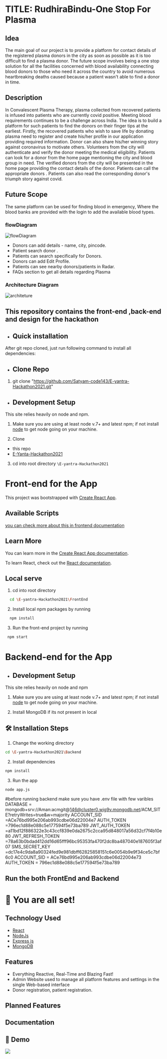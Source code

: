 ﻿# TITLE: RudhiraBindu-One Stop For Plasma


## Idea
The main goal of our project is to provide a platform for contact details of the registered plasma donors in the city as soon as possible as it is too difficult to find a plasma donor. 
		The future scope involves being a one stop solution for all the facilities concerned with blood availability connecting blood donors to those who need it across the country to avoid numerous heartbreaking deaths caused because a patient wasn't able to find a donor in time. 

## Description  
In Convalescent Plasma Therapy, plasma collected from recovered patients is infused into patients who are currently covid positive. Meeting blood requirements continues to be a challenge across India. The idea is to build a platform for such patients to find the donors on their finger tips at the earliest. 
Firstly, the recovered patients who wish to save life by donating plasma need to register and create his/her profile in our application providing required information. Donor can also share his/her winning story against coronavirus to motivate others. 
Volunteers from the city will authenticate and verify the donor meeting the medical eligibility.
Patients can look for a donor from the home page mentioning the city and blood group in need. The verified donors from the city will be presented in the home page providing the contact details of the donor. Patients can call the appropriate donors . Patients can also read the corresponding donor's triumph story against covid.

## Future Scope
The same platform can be used for finding blood in emergency,
Where the blood banks are provided with the login to add the available blood types.   

### flowDiagram
![flowDiagram](https://user-images.githubusercontent.com/48326355/118821519-f2bd4580-b8d4-11eb-9a2d-2d42cd0a5f22.jpg)
- Donors can add details - name, city, pincode.
- Patient search donor .
- Patients can search specifically for Donors.
- Donors can add Edit Profile.
- Patients can see nearby donors/patients in Radar.
- FAQs section to get all details regarding Plasma



### Architecture Diagram
![architeture](https://user-images.githubusercontent.com/48326355/118821216-a5d96f00-b8d4-11eb-8806-ff44ea2ade34.jpg)






<h2>This repository contains the front-end ,back-end and design for the hackathon</h2>


- ## Quick installation 

After git repo cloned, just run following command to install all dependencies:

- ## Clone Repo

1. git clone "https://github.com/Satyam-code143/E-yantra-Hackathon2021.git"

- ## Development Setup
This site relies heavily on node and npm.

1. Make sure you are using at least node v.7+ and latest npm; 
if not install [node](https://nodejs.org/en/) to get node going on your machine.

2. Clone
  - this repo
  - [E-Yanta-Hackathon2021](https://github.com/Satyam-code143/E-yantra-Hackathon2021.git)

3. cd into root directory `\E-yantra-Hackathon2021`



# Front-end for the App
This project was bootstrapped with [Create React App](https://github.com/facebook/create-react-app).

## Available Scripts

[you can check more about this in frontend documentation](./FrontEnd/plasma_donation/README.md)
## Learn More

You can learn more in the [Create React App documentation](https://facebook.github.io/create-react-app/docs/getting-started).

To learn React, check out the [React documentation](https://reactjs.org/).


## Local serve

1.  cd into root directory
```bash
  cd \E-yantra-Hackathon2021\FrontEnd
``` 
2. Install local npm packages by running
```bash
  npm install
``` 

3. Run the front-end project by running 
 ```bash
  npm start
``` 
  


# Backend-end for the App

- ## Development Setup
This site relies heavily on node and npm

1. Make sure you are using at least node v.7+ and latest npm; 
if not install [node](https://nodejs.org/en/) to get node going on your machine.

2. Install MongoDB if its not present in local


## 🛠️ Installation Steps


1. Change the working directory

```bash
cd \E-yantra-Hackathon2021\Backend
```

2. Install dependencies

```bash
npm install
```

3. Run the app

```bash
node app.js
```
 
#before running backend make sure you have .env file with few varibles
DATABASE = mongodb+srv://Aman:acmgit@146@cluster0.wig9v.mongodb.net/ACM_SITE?retryWrites=true&w=majority
ACCOUNT_SID =ACe76bd995e206ab993cdbe06d22004e7
AUTH_TOKEN =796ec1d88e088c5e177594f5e73ba789
JWT_AUTH_TOKEN =a11bd12f886322e3c43ccf839e0da2675c2cca95d848017a56d32cf7f4b10e80
JWT_REFRESH_TOKEN =78a63b0bdad412dd16d65fff96bc95353fa470f2dc8ba487040e187605f3af07
SMS_SECRET_KEY =dc17e4c9da8a90324fed9e981dbff62825858151c6e0054b9e9f34ce5c7bf6c0
ACCOUNT_SID = ACe76bd995e206ab993cdbe06d22004e73
AUTH_TOKEN = 796ec1d88e088c5e177594f5e73ba789

## Run the both FrontEnd and Backend 

# 🌟 You are all set!

## Technology Used
- [React](https://github.com/facebook/create-react-app)
- [NodeJs](https://nodejs.org)
- [Express js]()
- [MongoDB](https://www.mongodb.com/)

## Features
-   Everything Reactive, Real-Time and Blazing Fast!
-   Admin Website used to manage all platform features and settings in the single Web-based interface
-   Donor registration, patient registration.

## Planned Features


## Documentation
## 🚀 Demo 
<a href="#" target="blank">
<img src="https://img.shields.io/website?url=https%3A%2F%2Frahuldkjain.github.io%2Fgh-profile-readme-generator&logo=github&style=flat-square" />
</a>
